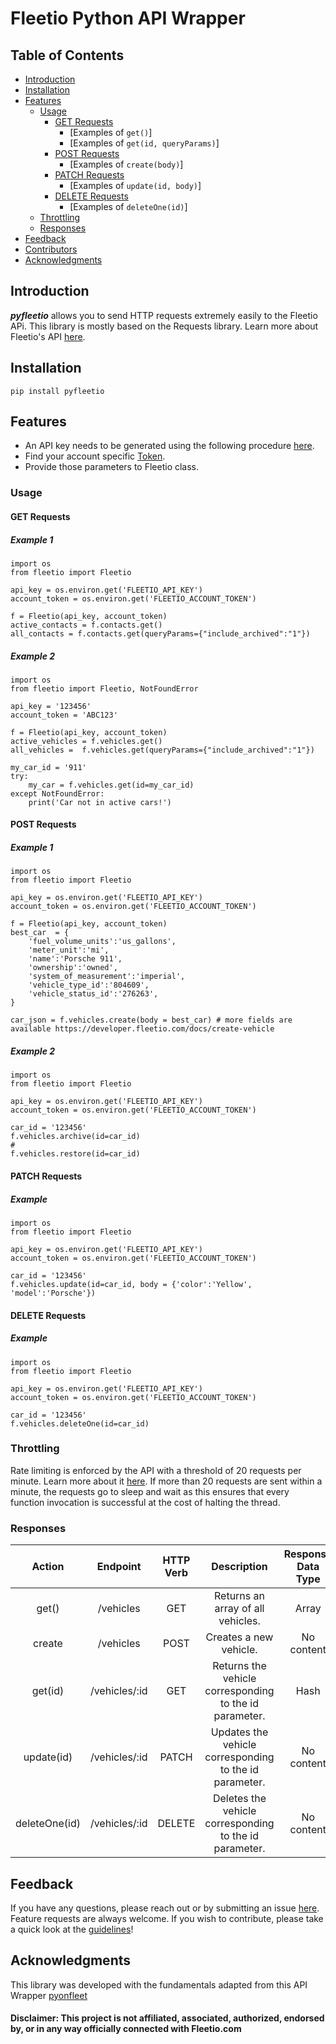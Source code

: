 # Fleetio Python API Wrapper

## Table of Contents
- [Introduction](#introduction)
- [Installation](#installation)
- [Features](#features)
    - [Usage](#usage)
        * [GET Requests](#get-requests)
            - [Examples of `get()`]
            - [Examples of `get(id, queryParams)`]
        * [POST Requests](#post-requests)
            - [Examples of `create(body)`]
        * [PATCH Requests](#put-requests)
            - [Examples of `update(id, body)`]
        * [DELETE Requests](#delete-requests)
            - [Examples of `deleteOne(id)`]
    - [Throttling](#throttling)
    - [Responses](#responses)
- [Feedback](#feedback)
- [Contributors](#contributors)
- [Acknowledgments](#acknowledgments)

## Introduction
**_pyfleetio_** allows you to send HTTP requests extremely easily to the Fleetio APi. This library is mostly based on the Requests library.
Learn more about Fleetio's API [here](https://developer.fleetio.com/). <br>


## Installation
```
pip install pyfleetio
```
## Features
- An API key needs to be generated using the following procedure [here](https://developer.fleetio.com/).
- Find your account specific [Token](https://developer.fleetio.com/).
- Provide those parameters to Fleetio class.

### Usage
#### GET Requests
##### Example 1
```
import os
from fleetio import Fleetio

api_key = os.environ.get('FLEETIO_API_KEY')
account_token = os.environ.get('FLEETIO_ACCOUNT_TOKEN')

f = Fleetio(api_key, account_token)
active_contacts = f.contacts.get()
all_contacts = f.contacts.get(queryParams={"include_archived":"1"})
```
##### Example 2
```
import os
from fleetio import Fleetio, NotFoundError

api_key = '123456'
account_token = 'ABC123'

f = Fleetio(api_key, account_token)
active_vehicles = f.vehicles.get()
all_vehicles =  f.vehicles.get(queryParams={"include_archived":"1"})

my_car_id = '911'
try:
    my_car = f.vehicles.get(id=my_car_id)
except NotFoundError:
    print('Car not in active cars!')
```
#### POST Requests
##### Example 1
```
import os
from fleetio import Fleetio

api_key = os.environ.get('FLEETIO_API_KEY')
account_token = os.environ.get('FLEETIO_ACCOUNT_TOKEN')

f = Fleetio(api_key, account_token)
best_car  = {
    'fuel_volume_units':'us_gallons',
    'meter_unit':'mi',
    'name':'Porsche 911',
    'ownership':'owned',
    'system_of_measurement':'imperial',
    'vehicle_type_id':'804609',
    'vehicle_status_id':'276263',
}

car_json = f.vehicles.create(body = best_car) # more fields are available https://developer.fleetio.com/docs/create-vehicle
```
##### Example 2
```
import os
from fleetio import Fleetio

api_key = os.environ.get('FLEETIO_API_KEY')
account_token = os.environ.get('FLEETIO_ACCOUNT_TOKEN')

car_id = '123456'
f.vehicles.archive(id=car_id)
#
f.vehicles.restore(id=car_id)
```

#### PATCH Requests
##### Example
```
import os
from fleetio import Fleetio

api_key = os.environ.get('FLEETIO_API_KEY')
account_token = os.environ.get('FLEETIO_ACCOUNT_TOKEN')

car_id = '123456'
f.vehicles.update(id=car_id, body = {'color':'Yellow', 'model':'Porsche'})
```

#### DELETE Requests
##### Example
```
import os
from fleetio import Fleetio

api_key = os.environ.get('FLEETIO_API_KEY')
account_token = os.environ.get('FLEETIO_ACCOUNT_TOKEN')

car_id = '123456'
f.vehicles.deleteOne(id=car_id)
```

### Throttling
Rate limiting is enforced by the API with a threshold of 20 requests per minute. Learn more about it [here](https://developer.fleetio.com/docs/response-codes). If more than 20 requests are sent within a minute, the requests go to sleep and wait as this ensures that every function invocation is successful at the cost of halting the thread.

### Responses
| Action | Endpoint | HTTP Verb | Description | Response Data Type |
| :---: | :---: | :---: | :---: | :---: |
|get()|/vehicles|GET|Returns an array of all vehicles.|Array|
|create|/vehicles|POST|Creates a new vehicle.|No content|
|get(id)|/vehicles/:id|GET|Returns the vehicle corresponding to the id parameter.|Hash|
|update(id)|/vehicles/:id|PATCH|Updates the vehicle corresponding to the id parameter.|No content|
|deleteOne(id)|/vehicles/:id|DELETE|Deletes the vehicle corresponding to the id parameter.|No content|


## Feedback
If you have any questions, please reach out or by submitting an issue [here](https://github.com/AlexBelanger/pyfleetio/issues).
Feature requests are always welcome. If you wish to contribute, please take a quick look at the [guidelines](./CONTRIBUTING.md)!

## Acknowledgments
This library was developed with the fundamentals adapted from this API Wrapper [pyonfleet](https://github.com/onfleet/pyonfleet)

#### **Disclaimer:** This project is not affiliated, associated, authorized, endorsed by, or in any way officially connected with Fleetio.com
